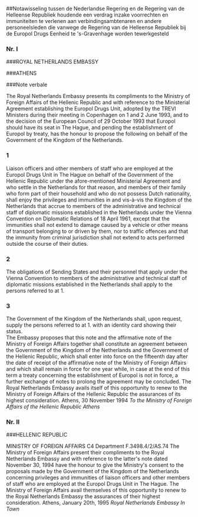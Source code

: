 <meta http-equiv='Content-Type' content='text/html; charset=utf-8' />

##Notawisseling tussen de Nederlandse Regering en de Regering van de Helleense Republiek houdende een verdrag inzake voorrechten en immuniteiten te verlenen aan verbindingsambtenaren en andere personeelsleden die vanwege de Regering van de Helleense Republiek bij de Europol Drugs Eenheid te 's-Gravenhage worden tewerkgesteld

### Nr.  I  

###ROYAL NETHERLANDS EMBASSY

###ATHENS

###Note verbale

The Royal Netherlands Embassy presents its compliments to the Ministry of Foreign Affairs of the Hellenic Republic and with reference to the Ministerial Agreement establishing the Europol Drugs Unit, adopted by the TREVI Ministers during their meeting in Copenhagen on 1 and 2 June 1993, and to the decision of the European Council of 29 October 1993 that Europol should have its seat in The Hague, and pending the establishment of Europol by treaty, has the honour to propose the following on behalf of the Government of the Kingdom of the Netherlands.  

### 1  

Liaison officers and other members of staff who are employed at the Europol Drugs Unit in The Hague on behalf of the Government of the Hellenic Republic under the afore-mentioned Ministerial Agreement and who settle in the Netherlands for that reason, and members of their family who form part of their household and who do not possess Dutch nationality, shall enjoy the privileges and immunities in and vis-à-vis the Kingdom of the Netherlands that accrue to members of the administrative and technical staff of diplomatic missions established in the Netherlands under the Vienna Convention on Diplomatic Relations of 18 April 1961, except that the immunities shall not extend to damage caused by a vehicle or other means of transport belonging to or driven by them, nor to traffic offences and that the immunity from criminal jurisdiction shall not extend to acts performed outside the course of their duties.  

### 2  

The obligations of Sending States and their personnel that apply under the Vienna Convention to members of the administrative and technical staff of diplomatic missions established in the Netherlands shall apply to the persons referred to at 1.  

### 3  

The Government of the Kingdom of the Netherlands shall, upon request, supply the persons referred to at 1. with an identity card showing their status.  
The Embassy proposes that this note and the affirmative note of the Ministry of Foreign Affairs together shall constitute an agreement between the Government of the Kingdom of the Netherlands and the Government of the Hellenic Republic, which shall enter into force on the fifteenth day after the date of receipt of the affirmative note of the Ministry of Foreign Affairs and which shall remain in force for one year while, in case at the end of this term a treaty concerning the establishment of Europol is not in force, a further exchange of notes to prolong the agreement may be concluded. The Royal Netherlands Embassy avails itself of this opportunity to renew to the Ministry of Foreign Affairs of the Hellenic Republic the assurances of its highest consideration. Athens, 30 November 1994  *To the Ministry of Foreign Affairs*   *of the Hellenic Republic*   *Athens*    

### Nr.  II  

###HELLENIC REPUBLIC

MINISTRY OF FOREIGN AFFAIRS C4 Department F.3498.4/2/AS.74 The Ministry of Foreign Affairs present their compliments to the Royal Netherlands Embassy and with reference to the latter's note dated November 30, 1994 have the honour to give the Ministry's consent to the proposals made by the Government of the Kingdom of the Netherlands concerning privileges and immunities of liaison officers and other members of staff who are employed at the Europol Drugs Unit in The Hague. The Ministry of Foreign Affairs avail themselves of this opportunity to renew to the Royal Netherlands Embassy the assurances of their highest consideration. Athens, January 20th, 1995  *Royal Netherlands Embassy*   *In Town*    
